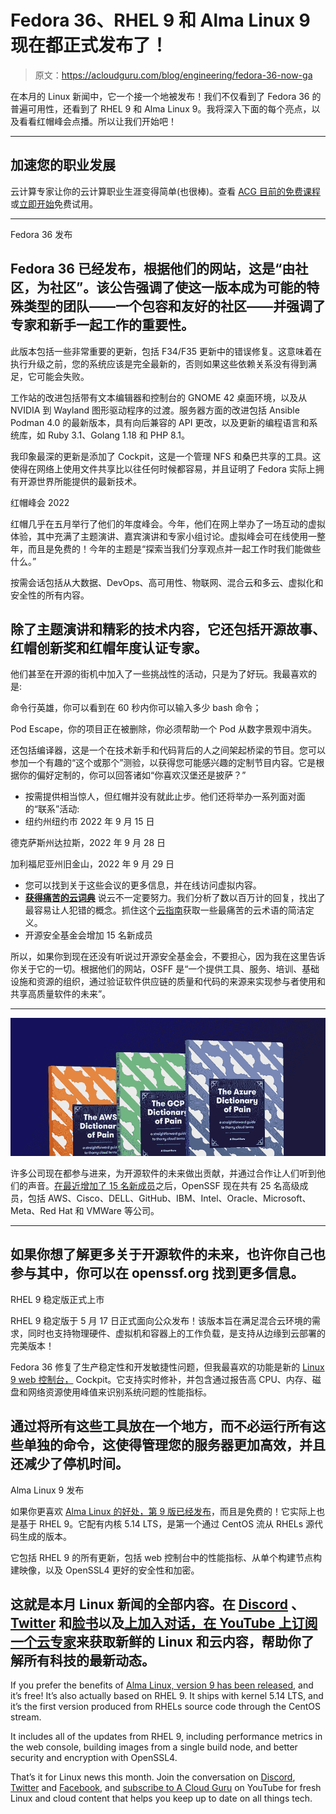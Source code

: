 # Fedora 36、RHEL 9 和 Alma Linux 9 现在都正式发布了！

> 原文：<https://acloudguru.com/blog/engineering/fedora-36-now-ga>

在本月的 Linux 新闻中，它一个接一个地被发布！我们不仅看到了 Fedora 36 的普遍可用性，还看到了 RHEL 9 和 Alma Linux 9。我将深入下面的每个亮点，以及看看红帽峰会点播。所以让我们开始吧！

* * *

## 加速您的职业发展

云计算专家让你的云计算职业生涯变得简单(也很棒)。查看 [ACG 目前的免费课程](https://acloudguru.com/blog/news/whats-free-at-acg)或[立即开始](https://acloudguru.com/pricing)免费试用。

* * *

Fedora 36 发布

## Fedora 36 已经发布，根据他们的网站，这是“由社区，为社区”。该公告强调了使这一版本成为可能的特殊类型的团队——一个包容和友好的社区——并强调了专家和新手一起工作的重要性。

此版本包括一些非常重要的更新，包括 F34/F35 更新中的错误修复。这意味着在执行升级之前，您的系统应该是完全最新的，否则如果这些依赖关系没有得到满足，它可能会失败。

工作站的改进包括带有文本编辑器和控制台的 GNOME 42 桌面环境，以及从 NVIDIA 到 Wayland 图形驱动程序的过渡。服务器方面的改进包括 Ansible Podman 4.0 的最新版本，具有向后兼容的 API 更改，以及更新的编程语言和系统库，如 Ruby 3.1、Golang 1.18 和 PHP 8.1。

我印象最深的更新是添加了 Cockpit，这是一个管理 NFS 和桑巴共享的工具。这使得在网络上使用文件共享比以往任何时候都容易，并且证明了 Fedora 实际上拥有开源世界所能提供的最新技术。

红帽峰会 2022

红帽几乎在五月举行了他们的年度峰会。今年，他们在网上举办了一场互动的虚拟体验，其中充满了主题演讲、嘉宾演讲和专家小组讨论。虚拟峰会可在线使用一整年，而且是免费的！今年的主题是“探索当我们分享观点并一起工作时我们能做些什么。”

按需会话包括从大数据、DevOps、高可用性、物联网、混合云和多云、虚拟化和安全性的所有内容。

## 除了主题演讲和精彩的技术内容，它还包括开源故事、红帽创新奖和红帽年度认证专家。

他们甚至在开源的街机中加入了一些挑战性的活动，只是为了好玩。我最喜欢的是:

命令行英雄，你可以看到在 60 秒内你可以输入多少 bash 命令；

Pod Escape，你的项目正在被删除，你必须帮助一个 Pod 从数字景观中消失。

还包括编译器，这是一个在技术新手和代码背后的人之间架起桥梁的节目。您可以参加一个有趣的“这个或那个”测验，以获得您可能感兴趣的定制节目内容。它是根据你的偏好定制的，你可以回答诸如“你喜欢汉堡还是披萨？”

*   按需提供相当惊人，但红帽并没有就此止步。他们还将举办一系列面对面的“联系”活动:
*   纽约州纽约市 2022 年 9 月 15 日

德克萨斯州达拉斯，2022 年 9 月 28 日

加利福尼亚州旧金山，2022 年 9 月 29 日

*   您可以找到关于这些会议的更多信息，并在线访问虚拟内容。
*   [**获得痛苦的云词典**](https://get.acloudguru.com/cloud-dictionary-of-pain)
    说云不一定要努力。我们分析了数以百万计的回复，找出了最容易让人犯错的概念。抓住这个[云指南](https://get.acloudguru.com/cloud-dictionary-of-pain)获取一些最痛苦的云术语的简洁定义。
*   开源安全基金会增加 15 名新成员

所以，如果你到现在还没有听说过开源安全基金会，不要担心，因为我在这里告诉你关于它的一切。根据他们的网站，OSFF 是“一个提供工具、服务、培训、基础设施和资源的组织，通过验证软件供应链的质量和代码的来源来实现参与者使用和共享高质量软件的未来”。

* * *

[![Complete guide to the Cloud and Dictionary ](img/93ebf63b88ab7fbd48705a01952ba688.png)](https://get.acloudguru.com/cloud-dictionary-of-pain)

许多公司现在都参与进来，为开源软件的未来做出贡献，并通过合作让人们听到他们的声音。[在最近增加了 15 名新成员](https://www.linux.com/news/openssf-announces-15-new-members-to-further-strengthen-open-source-software-supply-chain-security/)之后，OpenSSF 现在共有 25 名高级成员，包括 AWS、Cisco、DELL、GitHub、IBM、Intel、Oracle、Microsoft、Meta、Red Hat 和 VMWare 等公司。

* * *

## 如果你想了解更多关于开源软件的未来，也许你自己也参与其中，你可以在 openssf.org 找到更多信息。

RHEL 9 稳定版正式上市

RHEL 9 稳定版于 5 月 17 日正式面向公众发布！该版本旨在满足混合云环境的需求，同时也支持物理硬件、虚拟机和容器上的工作负载，是支持从边缘到云部署的完美版本！

Fedora 36 修复了生产稳定性和开发敏捷性问题，但我最喜欢的功能是新的 [Linux 9 web 控制台，](https://developers.redhat.com/articles/2022/05/18/whats-new-red-hat-enterprise-linux-9) Cockpit。它支持实时修补，并包含通过报告高 CPU、内存、磁盘和网络资源使用峰值来识别系统问题的性能指标。

## 通过将所有这些工具放在一个地方，而不必运行所有这些单独的命令，这使得管理您的服务器更加高效，并且还减少了停机时间。

Alma Linux 9 发布

如果你更喜欢 [Alma Linux 的好处，第 9 版已经发布](https://www.linuxtoday.com/blog/almalinux-9-officially-released-based-on-red-hat-enterprise-linux-9/)，而且是免费的！它实际上也是基于 RHEL 9。它配有内核 5.14 LTS，是第一个通过 CentOS 流从 RHELs 源代码生成的版本。

它包括 RHEL 9 的所有更新，包括 web 控制台中的性能指标、从单个构建节点构建映像，以及 OpenSSL4 更好的安全性和加密。

## 这就是本月 Linux 新闻的全部内容。在 [Discord](http://discord.gg/pluralsight) 、 [Twitter](https://twitter.com/acloudguru) 和[脸书](https://www.facebook.com/acloudguru)以及[上加入对话，在 YouTube 上订阅一个云专家](https://www.youtube.com/c/AcloudGuru/?sub_confirmation=1)来获取新鲜的 Linux 和云内容，帮助你了解所有科技的最新动态。

If you prefer the benefits of [Alma Linux, version 9 has been released](https://www.linuxtoday.com/blog/almalinux-9-officially-released-based-on-red-hat-enterprise-linux-9/), and it’s free! It’s also actually based on RHEL 9\. It ships with kernel 5.14 LTS, and it’s the first version produced from RHELs source code through the CentOS stream. 

It includes all of the updates from RHEL 9, including performance metrics in the web console, building images from a single build node, and better security and encryption with OpenSSL4. 

That’s it for Linux news this month. Join the conversation on [Discord](http://discord.gg/pluralsight), [Twitter](https://twitter.com/acloudguru) and [Facebook](https://www.facebook.com/acloudguru), and [subscribe to A Cloud Guru](https://www.youtube.com/c/AcloudGuru/?sub_confirmation=1) on YouTube for fresh Linux and cloud content that helps you keep up to date on all things tech.